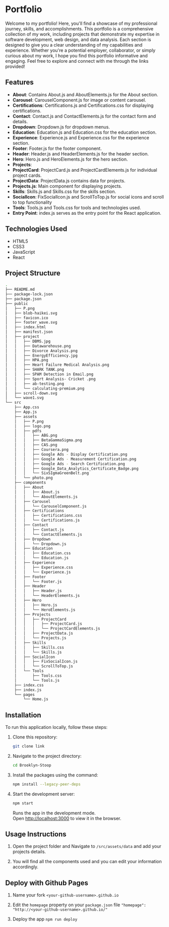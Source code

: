 # Portfolio

Welcome to my portfolio! Here, you'll find a showcase of my professional journey, skills, and accomplishments. This portfolio is a comprehensive collection of my work, including projects that demonstrate my expertise in software development, web design, and data analysis. Each section is designed to give you a clear understanding of my capabilities and experience. Whether you're a potential employer, collaborator, or simply curious about my work, I hope you find this portfolio informative and engaging. Feel free to explore and connect with me through the links provided!

## Features

  - **About**: Contains About.js and AboutElements.js for the About section.
  - **Carousel**: CarouselComponent.js for image or content carousel.
  - **Certifications**: Certifications.js and Certifications.css for displaying certifications.
  - **Contact**: Contact.js and ContactElements.js for the contact form and details.
  - **Dropdown**: Dropdown.js for dropdown menus.
  - **Education**: Education.js and Education.css for the education section.
  - **Experience**: Experience.js and Experience.css for the experience section.
  - **Footer**: Footer.js for the footer component.
  - **Header**: Header.js and HeaderElements.js for the header section.
  - **Hero**: Hero.js and HeroElements.js for the hero section.
  - **Projects**:
  - **ProjectCard**: ProjectCard.js and ProjectCardElements.js for individual project cards.
  - **ProjectData**: ProjectData.js contains data for projects.
  - **Projects.js**: Main component for displaying projects.
  - **Skills**: Skills.js and Skills.css for the skills section.
  - **SocialIcon**: FixSocialIcon.js and ScrollToTop.js for social icons and scroll to top functionality
  - **Tools**: Tools.js and Tools.css for tools and technologies used.
  - **Entry Point**: index.js serves as the entry point for the React application.

## Technologies Used

- HTML5
- CSS3
- JavaScript
- React

## Project Structure

```bash
.
├── README.md
├── package-lock.json
├── package.json
├── public
│   ├── P.png
│   ├── blob-haikei.svg
│   ├── favicon.ico
│   ├── footer_wave.svg
│   ├── index.html
│   ├── manifest.json
│   ├── project
│   │   ├── DBMS.jpg
│   │   ├── Datawarehouse.png
│   │   ├── Divorce Analysis.png
│   │   ├── EnergyEfficiency.jpg
│   │   ├── HPA.png
│   │   ├── Heart Failure Medical Analysis.png
│   │   ├── SHARK TANK.png
│   │   ├── SPAM Detection in Email.png
│   │   ├── Sport Analysis- Cricket .png
│   │   ├── ab-testing.png
│   │   └── calculating-premium.png
│   ├── scroll-down.svg
│   └── wave1.svg
└── src
    ├── App.css
    ├── App.js
    ├── assets
    │   ├── P.png
    │   ├── logo.png
    │   ├── pdfs
    │   │   ├── ABG.png
    │   │   ├── BetaGammaSigma.png
    │   │   ├── CAS.png
    │   │   ├── Coursera.png
    │   │   ├── Google Ads - Display Certification.png
    │   │   ├── Google Ads - Measurement Certification.png
    │   │   ├── Google Ads - Search Certification.png
    │   │   ├── Google_Data_Analytics_Certificate_Badge.png
    │   │   └── SixSIgmaGreenBelt.png
    │   └── photo.png
    ├── components
    │   ├── About
    │   │   ├── About.js
    │   │   └── AboutElements.js
    │   ├── Carousel
    │   │   └── CarouselComponent.js
    │   ├── Certifications
    │   │   ├── Certifications.css
    │   │   └── Certifications.js
    │   ├── Contact
    │   │   ├── Contact.js
    │   │   └── ContactElements.js
    │   ├── Dropdown
    │   │   └── Dropdown.js
    │   ├── Education
    │   │   ├── Education.css
    │   │   └── Education.js
    │   ├── Experience
    │   │   ├── Experience.css
    │   │   └── Experience.js
    │   ├── Footer
    │   │   └── Footer.js
    │   ├── Header
    │   │   ├── Header.js
    │   │   └── HeaderElements.js
    │   ├── Hero
    │   │   ├── Hero.js
    │   │   └── HeroElements.js
    │   ├── Projects
    │   │   ├── ProjectCard
    │   │   │   ├── ProjectCard.js
    │   │   │   └── ProjectCardElements.js
    │   │   ├── ProjectData.js
    │   │   └── Projects.js
    │   ├── Skills
    │   │   ├── Skills.css
    │   │   └── Skills.js
    │   ├── SocialIcon
    │   │   ├── FixSocialIcon.js
    │   │   └── ScrollToTop.js
    │   └── Tools
    │       ├── Tools.css
    │       └── Tools.js
    ├── index.css
    ├── index.js
    └── pages
        └── Home.js
```

## Installation

To run this application locally, follow these steps:

1. Clone this repository:

   ```bash
   git clone link
    ```

2. Navigate to the project directory:

   ```bash
   cd Brooklyn-Stoop
   ```

3. Install the packages using the command:

   ```bash
   npm install --legacy-peer-deps
   ```

4. Start the development server:

   ```bash
   npm start
   ```
   Runs the app in the development mode.\
   Open [http://localhost:3000](http://localhost:3000) to view it in the browser.

## Usage Instructions

1. Open the project folder and Navigate to `/src/assets/data` and add your projects details.

2. You will find all the components used and you can edit your information accordingly.

## Deploy with Github Pages

1. Name your fork `<your-github-username>.github.io`

2. Edit the `homepage` property on your `package.json` file
   `"homepage": "http://<your-github-username>.github.io/"`

3. Deploy the app
   `npm run deploy`
